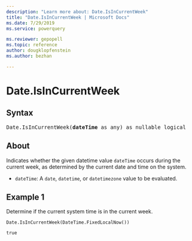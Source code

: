 ```yaml
---
description: "Learn more about: Date.IsInCurrentWeek"
title: "Date.IsInCurrentWeek | Microsoft Docs"
ms.date: 7/29/2019
ms.service: powerquery

ms.reviewer: gepopell
ms.topic: reference
author: dougklopfenstein
ms.author: bezhan

---
```

# Date.IsInCurrentWeek

## Syntax

<pre>
Date.IsInCurrentWeek(<b>dateTime</b> as any) as nullable logical 
</pre>
  
## About  
Indicates whether the given datetime value `dateTime` occurs during the current week, as determined by the current date and time on the system. <ul> <li><code>dateTime</code>: A <code>date</code>, <code>datetime</code>, or <code>datetimezone</code> value to be evaluated.</li> </ul>

## Example 1
Determine if the current system time is in the current week.

```powerquery-m
Date.IsInCurrentWeek(DateTime.FixedLocalNow())
```

`true`
